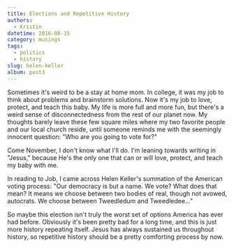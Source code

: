 ```yaml
---
title: Elections and Repetitive History 
authors:
  - Kristin
datetime: 2016-08-15
category: musings
tags: 
  - politics
  - history
slug: helen-keller
album: post3
---
```


Sometimes it's weird to be a stay at home mom. In college, it was my job to
think about problems and brainstorm solutions. Now it's my job to love, protect,
and teach this baby. My life is more full and more fun, but there's a weird
sense of disconnectedness from the rest of our planet now. My thoughts barely
leave these few square miles where my two favorite people and our local church reside, until someone reminds me with the seemingly innocent question: "Who are you going to vote for?"

Come November, I don't know what I'll do. I'm leaning towards writing in
"Jesus," because He's the only one that can or will love, protect, and teach
my baby with me. 

In reading to Job, I came across Helen Keller's summation of the American voting
process: "Our democracy is but a name. We vote? What does that mean? It means we
choose between two bodies of real, though not avowed, autocrats. We choose
between Tweedledum and Tweedledee...”

So maybe this election isn't truly the worst set of options America has ever had
before. Obviously it's been pretty bad for a long time, and this is just more
history repeating itself. Jesus has always
sustained us throughout history, so repetitive history should be a  pretty
comforting process by now.
